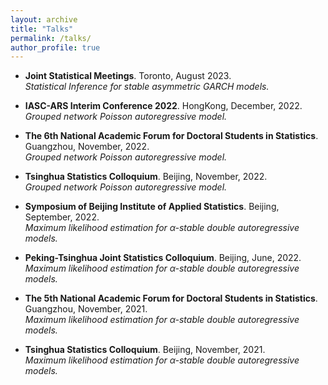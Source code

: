 ```yaml
---
layout: archive
title: "Talks"
permalink: /talks/
author_profile: true
---
```


- **Joint Statistical Meetings**. Toronto, August 2023. <br>
_Statistical Inference for stable asymmetric GARCH models._

- **IASC-ARS Interim Conference 2022**. HongKong, December, 2022. <br>
_Grouped network Poisson autoregressive model._

- **The 6th National Academic Forum for Doctoral Students in Statistics**. Guangzhou, November, 2022. <br>
_Grouped network Poisson autoregressive model._

- **Tsinghua Statistics Colloquium**. Beijing, November, 2022. <br>
_Grouped network Poisson autoregressive model._

- **Symposium of Beijing Institute of Applied Statistics**. Beijing, September, 2022. <br>
_Maximum likelihood estimation for $\alpha$-stable double autoregressive models._

- **Peking-Tsinghua Joint Statistics Colloquium**. Beijing, June, 2022. <br>
_Maximum likelihood estimation for $\alpha$-stable double autoregressive models._

- **The 5th National Academic Forum for Doctoral Students in Statistics**. Guangzhou, November, 2021. <br>
_Maximum likelihood estimation for $\alpha$-stable double autoregressive models._

- **Tsinghua Statistics Colloquium**. Beijing, November, 2021. <br>
_Maximum likelihood estimation for $\alpha$-stable double autoregressive models._
